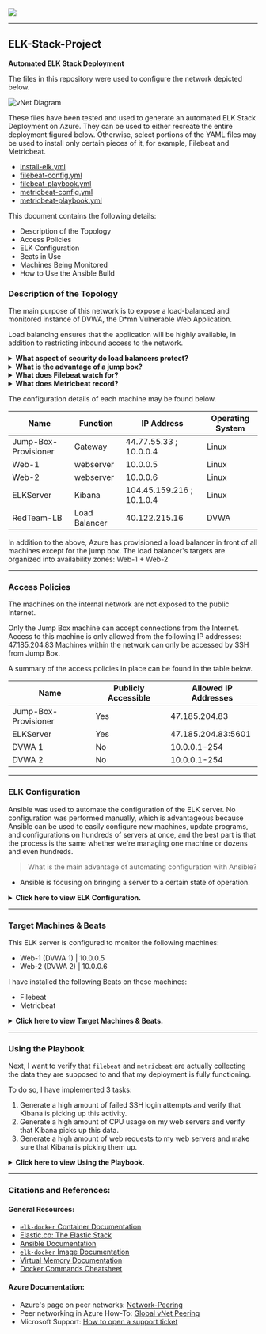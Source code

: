 
<img align="center" src="https://user-images.githubusercontent.com/85250007/194118593-8cae33f7-16ca-4c7a-b074-84aa5146dc68.jpg">

---

## ELK-Stack-Project
**Automated ELK Stack Deployment**
 
The files in this repository were used to configure the network depicted below.

![vNet Diagram](https://user-images.githubusercontent.com/85250007/194118508-fe9b06a6-1fa4-4b54-bb0a-c77307d5b02c.png)

These files have been tested and used to generate an automated ELK Stack Deployment on Azure. They can be used to either recreate the entire deployment figured below. Otherwise, select portions of the YAML files may be used to install only certain pieces of it, for example, Filebeat and Metricbeat.

  - [install-elk.yml](https://github.com/IndieSpaceViking/Elk-Stack/blob/main/Ansible/install-elk.yml)
  - [filebeat-config.yml](https://github.com/IndieSpaceViking/Elk-Stack/blob/main/Ansible/filebeat-config.yml)
  - [filebeat-playbook.yml](https://github.com/IndieSpaceViking/Elk-Stack/blob/main/Ansible/filebeat-playbook.yml)
  - [metricbeat-config.yml](https://github.com/IndieSpaceViking/Elk-Stack/blob/main/Ansible/metricbeat-config.yml)
  - [metricbeat-playbook.yml](https://github.com/IndieSpaceViking/Elk-Stack/blob/main/Ansible/metricbeat-playbook.yml)
 
This document contains the following details:
- Description of the Topology
- Access Policies
- ELK Configuration
- Beats in Use
- Machines Being Monitored
- How to Use the Ansible Build
 
### Description of the Topology

The main purpose of this network is to expose a load-balanced and monitored instance of DVWA, the D*mn Vulnerable Web Application.

Load balancing ensures that the application will be highly available, in addition to restricting inbound access to the network.

<details>
<summary> <b> What aspect of security do load balancers protect? </b> </summary>

- According to [Azure security baseline for Azure Load Balancer](https://bit.ly/3AnSRPV), the load balancer's main purpose is to distribute web traffic across multiple servers. In our network, the load balancer was installed in front of the VM to 
   - protect Azure resources within virtual networks.
   - monitor and log the configuration and traffic of virtual networks, subnets, and NICs.
   - protect critical web applications
   - deny communications with known malicious IP addresses
   - record network packets
   - deploy network-based intrusion detection/intrusion prevention systems (IDS/IPS)
   - manage traffic to web applications
   - minimize complexity and administrative overhead of network security rules
   - maintain standard security configurations for network devices
   - document traffic configuration rules
   - use automated tools to monitor network resource configurations and detect changes
	
</details>

<details>
<summary> <b> What is the advantage of a jump box? </b> </summary>

- A Jump Box or a "Jump Server" is a gateway on a network used to access and manage devices in different security zones. A Jump Box acts as a "bridge" between two trusted networks zones and provides a controlled way to access them. We can block the public IP address associated with the VM. It helps to improve security also prevents all Azure VM’s to expose to the public.
Integrating an Elastic Stack server allows us to easily monitor the vulnerable VMs for changes to their file systems and system metrics such as privilege escalation failures, SSH logins activity, CPU and memory usage, etc.

</details>

<details>
<summary> <b> What does Filebeat watch for? </b> </summary>

- Filebeat helps keep things simple by offering a lightweight way (low memory footprint) to forward and centralize logs, files and watches for changes.
	
</details>

<details>
<summary> <b> What does Metricbeat record? </b> </summary>
	
- Metricbeat helps monitor servers by collecting metrics from the system and services running on the server so it records machine metrics and stats, such as uptime.

</details>	
	
The configuration details of each machine may be found below.
 
| Name     | Function | IP Address | Operating System |
|----------|----------|------------|------------------|
| Jump-Box-Provisioner | Gateway  | 44.77.55.33 ; 10.0.0.4   | Linux            |
| Web-1        |webserver    | 10.0.0.5     | Linux            |
| Web-2        |webserver    | 10.0.0.6     | Linux            |
| ELKServer    |Kibana       | 104.45.159.216 ; 10.1.0.4     | Linux            |
| RedTeam-LB|Load Balancer| 40.122.215.16| DVWA            |
 
In addition to the above, Azure has provisioned a load balancer in front of all machines except for the jump box. The load balancer's targets are organized into availability zones: Web-1 + Web-2

---

### Access Policies
 
The machines on the internal network are not exposed to the public Internet.
 
Only the Jump Box machine can accept connections from the Internet. Access to this machine is only allowed from the following IP addresses: 47.185.204.83 Machines within the network can only be accessed by SSH from Jump Box.
 
A summary of the access policies in place can be found in the table below.
 
| Name     | Publicly Accessible | Allowed IP Addresses |
|----------|---------------------|----------------------|
| Jump-Box-Provisioner | Yes                 | 47.185.204.83        |
| ELKServer      | Yes                  |  47.185.204.83:5601        |
| DVWA 1   | No                  |  10.0.0.1-254        |
| DVWA 2   | No                  |  10.0.0.1-254        |


 
---


### ELK Configuration
 
Ansible was used to automate the configuration of the ELK server. No configuration was performed manually, which is advantageous because Ansible can be used to easily configure new machines, update programs, and configurations on hundreds of servers at once, and the best part is that the process is the same whether we're managing one machine or dozens and even hundreds.

> What is the main advantage of automating configuration with Ansible?
- Ansible is focusing on bringing a server to a certain state of operation.
<details>
<summary> <b> Click here to view ELK Configuration. </b> </summary>

---
 
We will configure an ELK server within virtual network. Specifically,
 
- Deployed a new VM on our virtual network.
- Created an Ansible play to install and configure an ELK instance.
- Restricted access to the new server.

#### Deployed a new VM on our virtual network. 
 
1. Create a new vNet located in the same resource group we have been using. 
- Make sure this vNet is located in a new region and not the same region as our other VM's, which region we select is not important as long as it's a different US region than our other resources, we can also leave the rest of the settings at default.
- In this example, that the IP Addressing has automatically created a new network space of 10.1.0.0/16. If our network is different (10.2.0.0 or 10.3.0.0) it is ok as long as we accept the default settings. Azure automatically creates a network that will work.

![Create vNet](https://user-images.githubusercontent.com/85250007/194127201-5e1e14e1-f33a-4334-a8d7-e33c361a9125.png)

2. Create a Peer connection between our vNets. This will allow traffic to pass between our vNets and regions. This peer connection will make both a connection from our first vNet to our second vNet and a reverse connection from our second vNet back to our first vNet. This will allow traffic to pass in both directions.
- Navigate to `Virtual Network` in the Azure Portal.
- Select our new vNet to view it's details.
- Under `Settings` on the left side, select `Peerings`.
- Click the + Add button to create a new Peering.
- A unique name of the connection from our new vNet to our old vNet such as depicted example below.
- Choose our original RedTeam vNet in the dropdown labeled `Virtual Network`.
- Leave all other settings at their defaults.
 
![ELKtoRed](https://user-images.githubusercontent.com/85250007/194127232-1366c4b0-e04d-44f6-a23a-2e4cde0936af.png)
 
![RedtoELK](https://user-images.githubusercontent.com/85250007/194127311-e3b379c1-2fad-40da-8e02-ba6b8977064e.png)

3. Create a new Ubuntu VM in our virtual network with the following configurations:
- The VM must have a public IP address.
- The VM must be added to the new region in which we created our new vNet. We want to make sure we select our new vNEt and allow a new basic Security Group to be created for this VM.
- The VM must use the same SSH keys as our WebserverVM's. This should be the ssh keys that were created on the Ansible container that's running on our jump box.
- After creating the new VM in Azure, verify that it works as expected by connecting via SSH from the Ansible container on our jump box VM.

   - ```bash
        ssh sysadmin@<jump-box-provisioner>
     ``` 
   - ```bash
        sudo docker container list -a
     ``` 
   - ```bash
        sudo docker start goofy_wright && sudo docker attach goofy_wright
     ``` 
 
![connect_on_newVM](https://user-images.githubusercontent.com/85250007/194127358-4e9cecfb-e465-4521-bf67-c82f1468f22b.png)
 
- Copy the SSH key from the Ansible container on our jump box:
   - RUN `cat id_rsa.pub` Configure a new VM using that SSH key.
 
![id_rsa pub_on_newVM](https://user-images.githubusercontent.com/85250007/194127425-d9ce7ff7-306a-42d7-a419-294bd590bc94.png)
 

#### Created an Ansible play to install and configure an ELK instance.

In this step, we have to:
- Add our new VM to the Ansible hosts file.
- Create a new Ansible playbook to use for our new ELK virtual machine.
- From our Ansible container, add the new VM to Ansible's hosts file.
   - RUN `nano /etc/ansible/hosts` and put our IP with `ansible_python_interpreter=/usr/bin/python3`

![CatHosts](https://user-images.githubusercontent.com/85250007/194127472-77fa45c7-02f0-484a-9aa0-a9b37e72fde7.png)

- In the below play, representing the header of the YAML file, I defined the title of my playbook based on the playbook's main goal by setting the keyword 'name:' to: "Configure Elk VM with Docker". Next, I defined the user account for the SSH connection, by setting the keyword 'remote_user:' to "sysadmin" then activated privilege escalation by setting the keyword 'become:' to "true". 
 
 The playbook implements the following tasks:

```yaml
---
- name: Configure Elk VM with Docker
  hosts: elk
  remote_user: sysadmin
  become: true
  tasks:
```
 
In this play, the ansible package manager module is tasked with installing docker.io. The keyword 'update_cache:' is set to "yes" to download package information from all configured sources and their dependencies prior to installing docker, it is necessary to successfully install docker in this case. Next the keyword 'state:' is set to "present" to verify that the package is installed.


```yaml
     # Use apt module
    - name: Install docker.io
      apt:
        update_cache: yes
        name: docker.io
        state: present
```

In this play, the ansible package manager module is tasked with installing  'pip3', a version of the 'pip installer' which is a standard package manager used to install and maintain packages for Python.
The keyword 'force_apt_get:' is set to "yes" to force usage of apt-get instead of aptitude. The keyword 'state:' is set to "present" to verify that the package is installed.

```yaml
      # Use apt module
    - name: Install pip3
      apt:
        force_apt_get: yes
        name: python3-pip
        state: present
```

In this play the pip installer is used to install docker and also verify afterwards that docker is installed ('state: present').

```yaml
      # Use pip module
    - name: Install Docker python module
      pip:
        name: docker
        state: present
```

In this play, the ansible sysctl module configures the target virtual machine (i.e., the Elk server VM) to use more memory. On newer version of Elasticsearch, the max virtual memory areas is likely to be too low by default (ie., 65530) and will result in the following error: "elasticsearch | max virtual memory areas vm.max_map_count [65530] likely too low, increase to at least [262144]", thus requiring the increase of vm.max_map_count to at least 262144 using the sysctl module (keyword 'value:' set to "262144"). The keyword 'state:' is set to "present" to verify that the change was applied. The sysctl command is used to modify Linux kernel variables at runtime, to apply the changes to the virtual memory variables, the new variables need to be reloaded so the keyword 'reload:' is set to "yes" (this is also necessary in case the VM has been restarted).

```yaml
      # Use sysctl module
    - name: Use more memory
      sysctl:
        name: vm.max_map_count
        value: "262144"
        state: present
        reload: yes
```

In this play, the ansible docker_container module is used to download and launch our Elk container. The container is pulled from the docker hub repository. The keyword 'image:' is set with the value "sebp/elk:761", "sebp" is the creator of the container (i.e., Sebastien Pujadas). "elk" is the container and "761" is the version of the container. The keyword 'state:' is set to "started" to start the container upon creation. The keyword 'restart_policy:' is set to "always" and will ensure that the container restarts if we restart our web vm. Without it, we will have to restart our container when we restart the machine.
The keyword 'published_ports:' is set with the 3 ports that are used by our Elastic stack configuration, i.e., "5601" is the port used by Kibana, "9200" is the port used by Elasticsearch for requests by default and "5400" is the default port Logstash listens on for incoming Beats connections (we will go over the Beats we installed in the following section "Target Machines & Beats").

```yaml
      # Use docker_container module
    - name: download and launch a docker elk container
      docker_container:
        name: elk
        image: sebp/elk:761
        state: started
        restart_policy: always
        published_ports:
          - 5601:5601
          - 9200:9200
          - 5044:5044
```

In this play, the ansible systemd module is used to start docker on boot, setting the keyword 'enabled:' to "yes".

```yaml
      # Use systemd module
    - name: Enable service docker on boot
      systemd:
        name: docker
        enabled: yes
```
![Install_elk_yml](https://user-images.githubusercontent.com/85250007/194127616-d5d55e16-c398-4bd6-9c1c-3693f3bdfe03.png)

Now we can start launching and exposing the container by run

```bash
ansible-playbook install-elk.yml
```

The following screenshot displays the result of running `install-elk.yml`

<img width="1267" alt="Install_elk_result" src="https://user-images.githubusercontent.com/85250007/194127656-4aa4da4d-7808-463c-bf37-834a2461cee0.png">

SSH to our container: ```ssh sysadmin@10.1.0.4``` and RUN ```sudo docker ps```

The following screenshot displays the result of running `docker ps` after successfully configuring the Elastic Stack instance.

![InstallELK](https://user-images.githubusercontent.com/85250007/194127723-0da4e078-eaca-4edb-a149-268a42f4fa2a.png)

Logging into the Elk server and manually launch the ELK container with: 

```bash
sudo docker start elk
```
then ```curl http://localhost:5601/app/kibana``` does return HTML.

The following screenshot displays the result of running `curl` after start ELK container

<img width="1055" alt="CurlResult" src="https://user-images.githubusercontent.com/85250007/194127756-c332466f-48c7-443a-80e9-f7212beceec1.png">

#### Restricted access to the new server.
	
This step is to restrict access to the ELK VM using Azure's network security groups (NSGs). We need to add public IP address to a whitelist, just as we did when clearing access to jump box.

Go to Network Security Group to config our host IP to Kibana as follow

![Docker InboundSecRules output](https://user-images.githubusercontent.com/85250007/194127927-628b4d08-7704-461a-bd9c-495d2b6ec7c7.png)

Then try to access web browser to http://<your.ELK-VM.External.IP>:5601/app/kibana 
 
<img width="1307" alt="Access_Kibana" src="https://user-images.githubusercontent.com/85250007/194127875-025dc1be-ffb2-4f81-ba02-6059673f732c.png">

</details>

---

### Target Machines & Beats
This ELK server is configured to monitor the following machines:

- Web-1 (DVWA 1) | 10.0.0.5
- Web-2 (DVWA 2) | 10.0.0.6

I have installed the following Beats on these machines:

- Filebeat
- Metricbeat

<details>
<summary> <b> Click here to view Target Machines & Beats. </b> </summary>

---

	
These Beats allow us to collect the following information from each machine:

`Filebeat`: Filebeat detects changes to the filesystem. I use it to collect system logs and more specifically, I use it to detect SSH login attempts and failed sudo escalations.

We will create a [filebeat-config.yml)](https://github.com/IndieSpaceViking/Elk-Stack/blob/main/Ansible/filebeat-config.yml) and [metricbeat-config.yml](https://github.com/IndieSpaceViking/Elk-Stack/blob/main/Ansible/metricbeat-config.yml) configuration files, after which we will create the Ansible playbook files for both of them.

Once we have this file on our Ansible container, edit it as specified:
- The username is elastic and the password is changeme.
- Scroll to line #1106 and replace the IP address with the IP address of our ELK machine.
output.elasticsearch:
hosts: ["10.1.0.4:9200"]
username: "elastic"
password: "changeme"
- Scroll to line #1806 and replace the IP address with the IP address of our ELK machine.
	setup.kibana:
host: "10.1.0.4:5601"
- Save both files filebeat-config.yml and metricbeat-config.yml into `/etc/ansible/files/`

 ![files_FMconfig](https://user-images.githubusercontent.com/85250007/194129543-ca92ed86-79d1-4fce-a8db-5583863c0a41.png)
 
Next, create a new playbook that installs Filebeat & Metricbeat, and then create a playbook file, `filebeat-playbook.yml` & `metricbeat-playbook.yml`

RUN `nano filebeat-playbook.yml` to enable the filebeat service on boot by Filebeat playbook template below:

```yaml
---
- name: Install and Launch Filebeat
  hosts: webservers
  become: yes
  tasks:
    # Use command module
  - name: Download filebeat .deb file
    command: curl -L -O https://artifacts.elastic.co/downloads/beats/filebeat/filebeat-7.4.0-amd64.deb
    # Use command module
  - name: Install filebeat .deb
    command: dpkg -i filebeat-7.4.0-amd64.deb
    # Use copy module
  - name: Drop in filebeat.yml
    copy:
      src: /etc/ansible/roles/install-filebeat/files/filebeat-config.yml
      dest: /etc/filebeat/filebeat.yml
    # Use command module
  - name: Enable and Configure System Module
    command: filebeat modules enable system
    # Use command module
  - name: Setup filebeat
    command: filebeat setup
    # Use command module
  - name: Start filebeat service
    command: service filebeat start
    # Use systemd module
  - name: Enable service filebeat on boot
    systemd:
      name: filebeat
      enabled: yes
```

![Filebeat_playbook](https://user-images.githubusercontent.com/85250007/194129666-ebdd27eb-098c-4e76-a56b-bc7d5cf68842.png)
 
- RUN `ansible-playbook filebeat-playbook.yml`

 ![Filebeat_playbook_result](https://user-images.githubusercontent.com/85250007/194129825-44448b7c-f4aa-48b9-9793-eef86128b905.png) 

Verify that our playbook is completed by navigate back to the Filebeat installation page on the ELK server GUI

<img width="1303" alt="Filebeat_playbook_verify" src="https://user-images.githubusercontent.com/85250007/194129785-18c9a22b-597e-4d68-b999-b6776f5d6386.png">
	
<img width="1303" alt="Filebeat_playbook_verify1" src="https://user-images.githubusercontent.com/85250007/194129759-e7ce4313-1f82-4f15-849f-63821a37c730.png">
		
`Metricbeat`: Metricbeat detects changes in system metrics, such as CPU usage and memory usage.

RUN `nano metricbeat-playbook.yml` to enable the metricbeat service on boot by Metricbeat playbook template below:

```yaml
---
- name: Install and Launch Metricbeat
  hosts: webservers
  become: true
  tasks:
    # Use command module
  - name: Download metricbeat
    command: curl -L -O https://artifacts.elastic.co/downloads/beats/metricbeat/metricbeat-7.4.0-amd64.deb
    # Use command module
  - name: install metricbeat
    command: dpkg -i metricbeat-7.4.0-amd64.deb
    # Use copy module
  - name: drop in metricbeat config
    copy:
      src: /etc/ansible/roles/install-metricbeat/files/metricbeat-config.yml
      dest: /etc/metricbeat/metricbeat.yml
    # Use command module
  - name: enable and configure docker module for metric beat
    command: metricbeat modules enable docker
    # Use command module
  - name: setup metric beat
    command: metricbeat setup
    # Use command module
  - name: start metric beat
    command: service metricbeat start
    # Use systemd module
  - name: Enable service metricbeat on boot
    systemd:
      name: metricbeat
      enabled: yes
```

![Metricbeat_playbook](https://user-images.githubusercontent.com/85250007/194129857-25409e47-05be-44f2-8353-5cc8eb9e6b2e.png)
 
- RUN `ansible-playbook metricbeat-playbook.yml`

![Metricbeat_playbook_result](https://user-images.githubusercontent.com/85250007/194129896-f711d4a5-4532-43fb-9015-6d0ac155d8f0.png)

Verify that this playbook is completed by navigate back to the Filebeat installation page on the ELK server GUI

<img width="1263" alt="Metricbeat_playbook_verify" src="https://user-images.githubusercontent.com/85250007/194129923-d367d8ca-45e8-4555-abf8-c65a146a800e.png">3

 
</details>

---
 
### Using the Playbook

Next, I want to verify that `filebeat` and `metricbeat` are actually collecting the data they are supposed to and that my deployment is fully functioning.

To do so, I have implemented 3 tasks:

1. Generate a high amount of failed SSH login attempts and verify that Kibana is picking up this activity.
2. Generate a high amount of CPU usage on my web servers and verify that Kibana picks up this data.
3. Generate a high amount of web requests to my web servers and make sure that Kibana is picking them up.
	
<details>
<summary> <b> Click here to view Using the Playbook. </b> </summary>

---


#### Generating a high amount of failed SSH login attempts:

To generate these attempts I intentionally tried to connect to my Web-1 web server from the Jump Box instead of connecting from my Ansible container in order to generate failed attempts (the server can't verify my private key outside of the container). All ELK Stack scripts refer to [Elk_Stack_scripts.sh](https://github.com/IndieSpaceViking/Elk-Stack/blob/main/Linux/Elk_Stack_script.sh)

To do so I used the following short script to automate 1000 failed SSH login attempts: 


```bash
for i in {1..1000}; do ssh Web_1@10.0.0.5; done
```

![ssh failed attempts](https://user-images.githubusercontent.com/85250007/194130111-16089974-4653-46ef-a903-685167819efe.png)

Next We check Kibana to see if the failed attempts were logged:

<img width="1435" alt="filebeat failed ssh attempts" src="https://user-images.githubusercontent.com/85250007/194130135-d37dbba3-dbfe-42b4-a09a-0f9b7a391a69.png">

I can see that all the failed attempts were detected and sent to Kibana.

- Now Let's breakdown the syntax of my previous short script:

   - `for` begins the `for` loop.

   - `i in` creates a variable named `i` that will hold each number `in` our list.

   - `{1..1000}` creates a list of 1000 numbers, each of which will be given to our `i` variable.

   - `;` separates the portions of our `for` loop when written on one line.

   - `do` indicates the action taken by each loop.

   - `ssh sysadmin@10.0.0.5` is the command run by `do`.

   - `;` separates the portions of our for loop when it's written on one line.

   - `done` closes the `for` loop.

- Now I can run the same short script command with a few modifications, to test that `filebeat` is logging all failed attempts on all web servers where `filebeat` was deployed.

I want to run a command that will attempt to SSH into multiple web servers at the same time and continue forever until I stop it:

```bash
while true; do for i in {5..6}; do ssh Web_1@10.0.0.$i; done
```
- Now let's breakdown the syntax of my previous short script:
   - `while` begins the `while` loop.
   - `true` will always be equal to `true` so this loop will never stop, unless we force quit it.
   - `;` separates the portions of our `while` loop when it's written on one line.
   - `do` indicates the action taken by each loop.
   - `i in` creates a variable named `i` that will hold each number in our list.
   - `{5..6}` creates a list of numbers (5 and 6), each of which will be given to our `i` variable.
   - `ssh sysadmin@10.0.0.$i` is the command run by `do`. It is passing in the `$i` variable so the `wget` command will be run on each server, i.e., 10.0.0.5, 10.0.0.6 (Web-1, Web-2).
Next, I want to confirm that `metricbeat` is functioning. To do so I will run a linux stress test.
#### Generating a high amount of CPU usage on my web servers (Web-1, Web-2) and confirming that Kibana is collecting the data.
1. From my Jump Box, I start my Ansible container with the following command:
```bash
sudo docker start goofy_wright && sudo docker attach goofy_wright
```
2. Then, SSH from my Ansible container to Web-1.
```bash
ssh sysadmin@10.0.0.5
```
3. Install the `stress` module with the following command:
```bash
sudo apt install stress
```
4. Run the service with the following command and let the stress test run for a few minutes:
```bash
sudo stress --cpu 1
```
   - _Note: The stress program will run until we quit with Ctrl+C._
	
Next, view the Metrics page for that VM in Kibana and comparing 2 of web servers to see the differences in CPU usage, confirmed that `metricbeat` is capturing the increase in CPU usage due to our stress command:
<img width="1435" alt="cpu stress test results" src="https://user-images.githubusercontent.com/85250007/194130244-fce823e4-ddc9-475d-b360-233a28fddb4e.png">
Another view of the CPU usage metrics Kibana collected:
<img width="1430" alt="cpu stress test results graph" src="https://user-images.githubusercontent.com/85250007/194130268-2c7e3059-1c65-4057-9071-2944a55b60e7.png">
#### Generate a high amount of web requests to both web servers and make sure that Kibana is picking them up.
This time we will generate a high amount of web requests directed to one of my web servers. To do so, I will use `wget` to launch a DoS attack.
1. Log into my Jump Box Provisioner
	
   - ```bash
        ssh sysadmin@<jump-box-provisioner>
     ``` 
2. We need to add a new firewall rule to allow my Jump Box (10.0.0.4) to connect to my web servers over HTTP on port 80. To do so, I add a new Inbound Security Rule to Red-Team Network Security Group:
![jump to http to webservers](https://user-images.githubusercontent.com/85250007/194130302-4be27fc4-d095-492a-8117-5cf472e8b37d.png)
3. Run the following command to download the file `index.html` from Web-1 VM:
   - ```bash
        wget 10.0.0.5
     ```
Output of the command:
![index html download](https://user-images.githubusercontent.com/85250007/194130333-23740a3d-ef20-44a9-90f5-56c4d43af3dc.png)
4. Confirm that the file has been downloaded with the `ls` command:
   - ```bash
        sysadmin@Jump-Box-Provisioner:~$ ls 
        index.html
     ```
5. Next, run the `wget` command in a loop to generate a very high number of web requests, I will use the `while` loop:
   - ```bash
        while true; do wget 10.0.0.5; done
     ```
The result is that the `Load`, `Memory Usage` and `Network Traffic` were hit as seen below:
<img width="1430" alt="load increase DoS" src="https://user-images.githubusercontent.com/85250007/194130373-3c29df94-ed38-46eb-bc68-325699b05159.png">
After stopping the `wget` command, I can see that thousands of index.html files were created (as seen below).
![index html files](https://user-images.githubusercontent.com/85250007/194130396-6882b217-0947-4215-89c1-bb928bd75179.png)
I can use the following command to clean that up:
```bash
rm *
```
Now if we use `ls` again, the directory is a lot cleaner:
![directory cleanup](https://user-images.githubusercontent.com/85250007/194130456-1400df87-01a3-4538-82e9-d1a39cb600a4.png)
I can also avoid the creation of the `index.html` file by adding the flag `-O` to my command so that I can specify a destination file where all the `index.html` files will be concatenated and written to.
Since I don't want to save the `index.html` files, I will not write them to any output file but instead send them directly to a directory that doesn't save anything, i.e., `/dev/null`. 
I use the following command to do that:
```bash
while true; do wget 10.0.0.5 -O /dev/null; done
```
Now, if I want to perform the `wget` DoS request on all my web servers, I can use the previous command I used to generate failed SSH login attempts on all my web servers, but this time I will tweak the command to send `wget` requests to all webservers:
```bash
while true; do for i in {5..6}; do wget -O /dev/null 10.0.0.$i; done
```
Note that we need to press CTRL + C to stop the `wget` requests since I am using the `while` loop.
My Elastic Stack server is now functioning and correctly monitoring my load-balanced exposed DVWA web application.

</details>

---

### Citations and References:

#### General Resources:

- [`elk-docker` Container Documentation](https://elk-docker.readthedocs.io/)
- [Elastic.co: The Elastic Stack](https://www.elastic.co/elastic-stack)
- [Ansible Documentation](https://docs.ansible.com/ansible/latest/index.html)
- [`elk-docker` Image Documentation](https://elk-docker.readthedocs.io/#elasticsearch-logstash-kibana-elk-docker-image-documentation)
- [Virtual Memory Documentation](https://www.elastic.co/guide/en/elasticsearch/reference/5.0/vm-max-map-count.html#vm-max-map-count)
- [Docker Commands Cheatsheet](https://phoenixnap.com/kb/list-of-docker-commands-cheat-sheet)

#### Azure Documentation:

- Azure's page on peer networks: [Network-Peering](https://docs.microsoft.com/en-us/azure/virtual-network/virtual-network-peering-overview)
- Peer networking in Azure How-To: [Global vNet Peering](https://azure.microsoft.com/en-ca/blog/global-vnet-peering-now-generally-available/)
- Microsoft Support: [How to open a support ticket](https://docs.microsoft.com/en-us/azure/azure-portal/supportability/how-to-create-azure-support-request)

